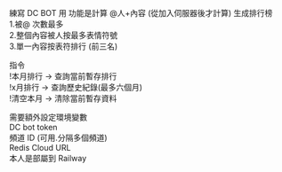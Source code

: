練寫 DC BOT 用
功能是計算 @人+內容 (從加入伺服器後才計算)
生成排行榜  
1.被@ 次數最多  
2.整個內容被人按最多表情符號  
3.單一內容按表符排行 (前三名)  

指令  
!本月排行 → 查詢當前暫存排行  
!x月排行 → 查詢歷史紀錄(最多六個月)  
!清空本月 → 清除當前暫存資料  

需要額外設定環境變數  
DC bot token  
頻道 ID (可用.分隔多個頻道)  
Redis Cloud URL  
本人是部屬到 Railway  
